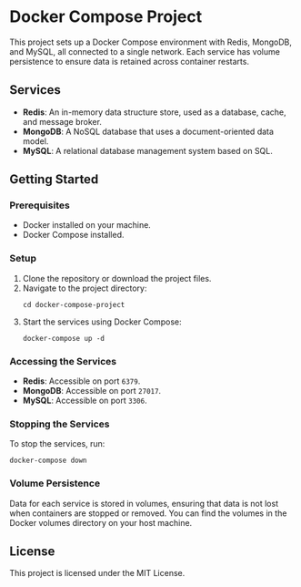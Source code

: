 # Docker Compose Project

This project sets up a Docker Compose environment with Redis, MongoDB, and MySQL, all connected to a single network. Each service has volume persistence to ensure data is retained across container restarts.

## Services

- **Redis**: An in-memory data structure store, used as a database, cache, and message broker.
- **MongoDB**: A NoSQL database that uses a document-oriented data model.
- **MySQL**: A relational database management system based on SQL.

## Getting Started

### Prerequisites

- Docker installed on your machine.
- Docker Compose installed.

### Setup

1. Clone the repository or download the project files.
2. Navigate to the project directory:
   ```
   cd docker-compose-project
   ```
3. Start the services using Docker Compose:
   ```
   docker-compose up -d
   ```

### Accessing the Services

- **Redis**: Accessible on port `6379`.
- **MongoDB**: Accessible on port `27017`.
- **MySQL**: Accessible on port `3306`.

### Stopping the Services

To stop the services, run:
```
docker-compose down
```

### Volume Persistence

Data for each service is stored in volumes, ensuring that data is not lost when containers are stopped or removed. You can find the volumes in the Docker volumes directory on your host machine.

## License

This project is licensed under the MIT License.